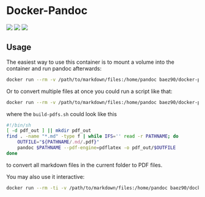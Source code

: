 # Docker-Pandoc

[![](https://images.microbadger.com/badges/version/knsit/pandoc.svg)](https://microbadger.com/images/knsit/pandoc "Get your own version badge on microbadger.com")
[![](https://images.microbadger.com/badges/image/knsit/pandoc.svg)](https://microbadger.com/images/knsit/pandoc "Get your own image badge on microbadger.com")
[![](https://images.microbadger.com/badges/commit/knsit/pandoc.svg)](https://microbadger.com/images/knsit/pandoc "Get your own commit badge on microbadger.com")

## Usage

The easiest way to use this container is to mount a volume into the container and run pandoc afterwards:

```bash
docker run --rm -v /path/to/markdown/files:/home/pandoc baez90/docker-pandoc:latest pandoc my-markdown.md -o my-pdf.pdf
```

Or to convert multiple files at once you could run a script like that:

```bash
docker run --rm -v /path/to/markdown/files:/home/pandoc baez90/docker-pandoc:latest /bin/sh build-pdfs.sh
```

where the `build-pdfs.sh` could look like this

```bash
#!/bin/sh
[ -d pdf_out ] || mkdir pdf_out
find . -name "*.md" -type f | while IFS='' read -r PATHNAME; do
	OUTFILE="${PATHNAME/.md/.pdf}"
	pandoc $PATHNAME --pdf-engine=pdflatex -o pdf_out/$OUTFILE
done
```

to convert all markdown files in the current folder to PDF files.

You may also use it interactive:

```bash
docker run --rm -ti -v /path/to/markdown/files:/home/pandoc baez90/docker-pandoc:latest
```
